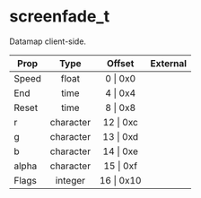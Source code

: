 # screenfade_t
Datamap client-side.

|Prop|Type|Offset|External|
|---|:-:|:-:|--:|
|Speed|float|0 \| 0x0||
|End|time|4 \| 0x4||
|Reset|time|8 \| 0x8||
|r|character|12 \| 0xc||
|g|character|13 \| 0xd||
|b|character|14 \| 0xe||
|alpha|character|15 \| 0xf||
|Flags|integer|16 \| 0x10||
